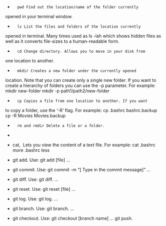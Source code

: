 * 		pwd Find out the location/name of the folder currently 
opened in your terminal window.
* 		ls List the files and folders of the location currently 
opened in terminal. Many times used as ls -lah which shows hidden files as 
well as it converts file-sizes to a human-readable form.
* 		cd Change directory. Allows you to move in your disk from 
one location to another.
* 		mkdir Creates a new folder under the currently opened 
location. Note that you can create only a single new folder. If you want 
to create a hierarchy of folders you can use the -p parameter. For 
example: mkdir new-folder mkdir -p path1/path2/new-folder
* 		cp Copies a file from one location to another. If you want 
to copy a folder, use the ‘-R’ flag. For example: cp .bashrc 
bashrc.backup cp -R Movies Movies.backup
* 		rm and rmdir Delete a file or a folder. 
* 
* cat,  Lets you view the content of a text file. For example: cat 
.bashrc more .bashrc less 

* git add. Use: git add [file] ...
* git commit. Use: git commit -m “[ Type in the commit message]” ...
* git diff. Use: git diff. ...
* git reset. Use: git reset [file] ...
* git log. Use: git log. ...
* git branch. Use: git branch. ...
* git checkout. Use: git checkout [branch name] ...
       git push. 
